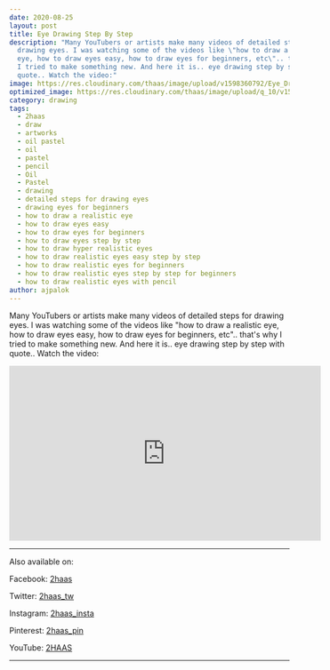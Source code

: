 ```yaml
---
date: 2020-08-25
layout: post
title: Eye Drawing Step By Step
description: "Many YouTubers or artists make many videos of detailed steps for
  drawing eyes. I was watching some of the videos like \"how to draw a realistic
  eye, how to draw eyes easy, how to draw eyes for beginners, etc\".. that's why
  I tried to make something new. And here it is.. eye drawing step by step with
  quote.. Watch the video:"
image: https://res.cloudinary.com/thaas/image/upload/v1598360792/Eye_Drawing_Step_By_Step_x1zizx.jpg
optimized_image: https://res.cloudinary.com/thaas/image/upload/q_10/v1598360792/Eye_Drawing_Step_By_Step_x1zizx.jpg
category: drawing
tags:
  - 2haas
  - draw
  - artworks
  - oil pastel
  - oil
  - pastel
  - pencil
  - Oil
  - Pastel
  - drawing
  - detailed steps for drawing eyes
  - drawing eyes for beginners
  - how to draw a realistic eye
  - how to draw eyes easy
  - how to draw eyes for beginners
  - how to draw eyes step by step
  - how to draw hyper realistic eyes
  - how to draw realistic eyes easy step by step
  - how to draw realistic eyes for beginners
  - how to draw realistic eyes step by step for beginners
  - how to draw realistic eyes with pencil
author: ajpalok
---
```

Many YouTubers or artists make many videos of detailed steps for drawing eyes. I was watching some of the videos like "how to draw a realistic eye, how to draw eyes easy, how to draw eyes for beginners, etc".. that's why I tried to make something new. And here it is.. eye drawing step by step with quote.. Watch the video:
<iframe width="560" height="315" src="https://www.youtube-nocookie.com/embed/UchwPEAXT_g" frameborder="0" allow="accelerometer; autoplay; encrypted-media; gyroscope; picture-in-picture" allowfullscreen></iframe>

  
- - -

Also available on:  

Facebook: [2haas](https://facebook.com/2haas)  

Twitter: [2haas_tw](https://twitter.com/2haas_tw)  

Instagram: [2haas_insta](https://instagram.com/2haas_insta)  

Pinterest: [2haas_pin](https://pinterest.com/2haas_pin)   

YouTube: [2HAAS](https://www.youtube.com/channel/UCg3hEFuZ7bWxSVwOcDaCkIg)

- - -
